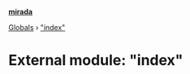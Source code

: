 **[mirada](../README.md)**

[Globals](../README.md) › ["index"](_index_.md)

# External module: "index"